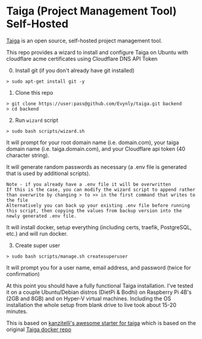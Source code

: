 # Taiga (Project Management Tool) Self-Hosted

[Taiga](https://www.taiga.io) is an open source, self-hosted project management tool.

This repo provides a wizard to install and configure Taiga on Ubuntu with cloudflare acme certificates using Cloudflare DNS API Token

0. Install git (if you don't already have git installed)
```
> sudo apt-get install git -y
```

1. Clone this repo
```
> git clone https://user:pass@github.com/Evynly/taiga.git backend
> cd backend
```

2. Run `wizard` script
```
> sudo bash scripts/wizard.sh
```
It will prompt for your root domain name (i.e. domain.com), your taiga domain name (i.e. taiga.domain.com), and your Cloudflare api token (40 character string).  

It will generate random passwords as necessary (a .env file is generated that is used by additional scripts).  
```
Note - if you already have a .env file it will be overwritten
If this is the case, you can modify the wizard script to append rather than overwrite by changing > to >> in the first command that writes to the file
Alternatively you can back up your existing .env file before running this script, then copying the values from backup version into the newly generated .env file.
```

It will install docker, setup everything (including certs, traefik, PostgreSQL, etc.) and will run docker.

3. Create super user
```
> sudo bash scripts/manage.sh createsuperuser
```
It will prompt you for a user name, email address, and password (twice for confirmation)

At this point you should have a fully functional Taiga installation.  I've tested it on a couple Ubuntu/Debian distros (DietPi & Bodhi) on Raspberry Pi 4B's (2GB and 8GB) and on Hyper-V virtual machines.  Including the OS installation the whole setup from blank drive to live took about 15-20 minutes.

This is based on [kanzitelli's awesome starter for taiga](https://github.com/starters-dev/taiga) which is based on the original [Taiga docker repo](https://github.com/kaleidos-ventures/taiga-docker)
